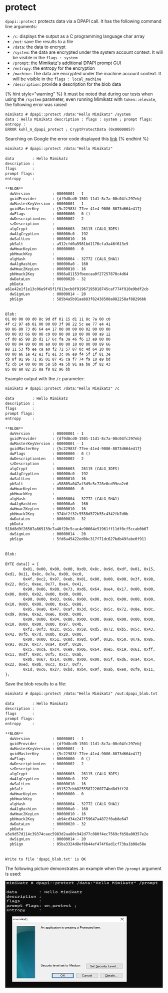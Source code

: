# protect

`dpapi::protect` protects  data via a DPAPI call. It has the following command line arguments:

* `/c`: displays the output as a C programming language char array
* `/out`: save the results to a file
* `/data`: the data to encrypt
* `/system`: the data are encrypted under the system account context. It will be visible in the `flags : system`
* `/prompt`: the Mimikatz's additional DPAPI prompt GUI
* `/entropy`: the entropy for the encryption
* `/machine`: The data are encrypted under the machine account context. It will be visible in the `flags : local_machine`
* `/description`: provide a description for the blob data

{% hint style="warning" %}
It must be noted that during our tests when using the `/system` parameter, even running Mimikatz with `token::elevate`, the following error was raised

```
mimikatz # dpapi::protect /data:"Hello Mimikatz" /system
data : Hello Mimikatz description : flags : system ; prompt flags: entropy :
ERROR kuhl_m_dpapi_protect ; CryptProtectData (0x00000057)
```

Searching on Google the error code displayed this [link](https://social.msdn.microsoft.com/Forums/windows/en-US/bcceaafd-eac2-4133-b291-16daeea1eda0/problem-with-cryptunprotectdata-using-64-bit-win-7?forum=windowssecurity)
{% endhint %}

```
mimikatz # dpapi::protect /data:"Hello Mimikatz"

data        : Hello Mimikatz
description :
flags       :
prompt flags:
entropy     :

**BLOB**
  dwVersion          : 00000001 - 1
  guidProvider       : {df9d8cd0-1501-11d1-8c7a-00c04fc297eb}
  dwMasterKeyVersion : 00000001 - 1
  guidMasterKey      : {5c22983f-77ee-41e4-9086-8073d664e417}
  dwFlags            : 00000000 - 0 ()
  dwDescriptionLen   : 00000002 - 2
  szDescription      :
  algCrypt           : 00006603 - 26115 (CALG_3DES)
  dwAlgCryptLen      : 000000c0 - 192
  dwSaltLen          : 00000010 - 16
  pbSalt             : a912cfd0a5981bd1176cfa3a46f613e9
  dwHmacKeyLen       : 00000000 - 0
  pbHmackKey         :
  algHash            : 00008004 - 32772 (CALG_SHA1)
  dwAlgHashLen       : 000000a0 - 160
  dwHmac2KeyLen      : 00000010 - 16
  pbHmack2Key        : 8966a81153fbeecaa0f27257870c4d64
  dwDataLen          : 00000020 - 32
  pbData             : a61e42e1f1e13c06e9f45f1f813ecb8f91967195018745caf774f910e9bdf2cb
  dwSignLen          : 00000014 - 20
  pbSign             : 585b4a5b91aab83f82438508a082258af88296bb


Blob:
01 00 00 00 d0 8c 9d df 01 15 d1 11 8c 7a 00 c0
4f c2 97 eb 01 00 00 00 3f 98 22 5c ee 77 e4 41
90 86 80 73 d6 64 e4 17 00 00 00 00 02 00 00 00
00 00 03 66 00 00 c0 00 00 00 10 00 00 00 a9 12
cf d0 a5 98 1b d1 17 6c fa 3a 46 f6 13 e9 00 00
00 00 04 80 00 00 a0 00 00 00 10 00 00 00 89 66
a8 11 53 fb ee ca a0 f2 72 57 87 0c 4d 64 20 00
00 00 a6 1e 42 e1 f1 e1 3c 06 e9 f4 5f 1f 81 3e
cb 8f 91 96 71 95 01 87 45 ca f7 74 f9 10 e9 bd
f2 cb 14 00 00 00 58 5b 4a 5b 91 aa b8 3f 82 43
85 08 a0 82 25 8a f8 82 96 bb
```

Example output with the `/c` parameter:

```
mimikatz # dpapi::protect /data:"Hello Mimikatz" /c

data        : Hello Mimikatz
description :
flags       :
prompt flags:
entropy     :

**BLOB**
  dwVersion          : 00000001 - 1
  guidProvider       : {df9d8cd0-1501-11d1-8c7a-00c04fc297eb}
  dwMasterKeyVersion : 00000001 - 1
  guidMasterKey      : {5c22983f-77ee-41e4-9086-8073d664e417}
  dwFlags            : 00000000 - 0 ()
  dwDescriptionLen   : 00000002 - 2
  szDescription      :
  algCrypt           : 00006603 - 26115 (CALG_3DES)
  dwAlgCryptLen      : 000000c0 - 192
  dwSaltLen          : 00000010 - 16
  pbSalt             : a58805a047af3d5c5c728e0cd99ea2e6
  dwHmacKeyLen       : 00000000 - 0
  pbHmackKey         :
  algHash            : 00008004 - 32772 (CALG_SHA1)
  dwAlgHashLen       : 000000a0 - 160
  dwHmac2KeyLen      : 00000010 - 16
  pbHmack2Key        : 974bf2f32c5558d572b55c4342fb7d0b
  dwDataLen          : 00000020 - 32
  pbData             : 518d8d9f26507a869139c7a40f20c5cac4e90664e51961ff11df0cf5ccab0b67
  dwSignLen          : 00000014 - 20
  pbSign             : 5fd6a45422ed0bc317f71dc627bdb49fabe0f911


Blob:

BYTE data[] = {
        0x01, 0x00, 0x00, 0x00, 0xd0, 0x8c, 0x9d, 0xdf, 0x01, 0x15, 0xd1, 0x11, 0x8c, 0x7a, 0x00, 0xc0,
        0x4f, 0xc2, 0x97, 0xeb, 0x01, 0x00, 0x00, 0x00, 0x3f, 0x98, 0x22, 0x5c, 0xee, 0x77, 0xe4, 0x41,
        0x90, 0x86, 0x80, 0x73, 0xd6, 0x64, 0xe4, 0x17, 0x00, 0x00, 0x00, 0x00, 0x02, 0x00, 0x00, 0x00,
        0x00, 0x00, 0x03, 0x66, 0x00, 0x00, 0xc0, 0x00, 0x00, 0x00, 0x10, 0x00, 0x00, 0x00, 0xa5, 0x88,
        0x05, 0xa0, 0x47, 0xaf, 0x3d, 0x5c, 0x5c, 0x72, 0x8e, 0x0c, 0xd9, 0x9e, 0xa2, 0xe6, 0x00, 0x00,
        0x00, 0x00, 0x04, 0x80, 0x00, 0x00, 0xa0, 0x00, 0x00, 0x00, 0x10, 0x00, 0x00, 0x00, 0x97, 0x4b,
        0xf2, 0xf3, 0x2c, 0x55, 0x58, 0xd5, 0x72, 0xb5, 0x5c, 0x43, 0x42, 0xfb, 0x7d, 0x0b, 0x20, 0x00,
        0x00, 0x00, 0x51, 0x8d, 0x8d, 0x9f, 0x26, 0x50, 0x7a, 0x86, 0x91, 0x39, 0xc7, 0xa4, 0x0f, 0x20,
        0xc5, 0xca, 0xc4, 0xe9, 0x06, 0x64, 0xe5, 0x19, 0x61, 0xff, 0x11, 0xdf, 0x0c, 0xf5, 0xcc, 0xab,
        0x0b, 0x67, 0x14, 0x00, 0x00, 0x00, 0x5f, 0xd6, 0xa4, 0x54, 0x22, 0xed, 0x0b, 0xc3, 0x17, 0xf7,
        0x1d, 0xc6, 0x27, 0xbd, 0xb4, 0x9f, 0xab, 0xe0, 0xf9, 0x11,
};
```

Save the blob results to a file:

```
mimikatz # dpapi::protect /data:"Hello Mimikatz" /out:dpapi_blob.txt

data        : Hello Mimikatz
description :
flags       :
prompt flags:
entropy     :

**BLOB**
  dwVersion          : 00000001 - 1
  guidProvider       : {df9d8cd0-1501-11d1-8c7a-00c04fc297eb}
  dwMasterKeyVersion : 00000001 - 1
  guidMasterKey      : {5c22983f-77ee-41e4-9086-8073d664e417}
  dwFlags            : 00000000 - 0 ()
  dwDescriptionLen   : 00000002 - 2
  szDescription      :
  algCrypt           : 00006603 - 26115 (CALG_3DES)
  dwAlgCryptLen      : 000000c0 - 192
  dwSaltLen          : 00000010 - 16
  pbSalt             : 091527cbb82555872260774bd8d3ff28
  dwHmacKeyLen       : 00000000 - 0
  pbHmackKey         :
  algHash            : 00008004 - 32772 (CALG_SHA1)
  dwAlgHashLen       : 000000a0 - 160
  dwHmac2KeyLen      : 00000010 - 16
  pbHmack2Key        : ab94cd34e247f59647a4872f0ab8e647
  dwDataLen          : 00000020 - 32
  pbData             : a5e9d57d114c39374caec5983d2aa80c942d77c080f4ec7569cfb58a00357e2e
  dwSignLen          : 00000014 - 20
  pbSign             : 05ba3324d8ef8b44ef474f6ad1cf73ba1b08e58e


Write to file 'dpapi_blob.txt' is OK
```

The following picture demonstrates an example when the `/prompt` argument is used:

![DPAPI Prompt](../../../.gitbook/assets/prompt.PNG)
